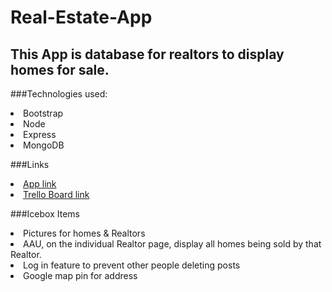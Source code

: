 # Real-Estate-App

## This App is database for realtors to display homes for sale.

###Technologies used: 
<li> Bootstrap
<li> Node
<li> Express
<li> MongoDB


###Links
<li> <a href="https://real-estate-app607.herokuapp.com/">App link</a>
<li> <a href="https://trello.com/b/3zcccxnx/real-estate-app">Trello Board link</a>

###Icebox Items
<li> Pictures for homes & Realtors
<li> AAU, on the individual Realtor page, display all homes being sold by that Realtor.
<li> Log in feature to prevent other people deleting posts
<li> Google map pin for address

